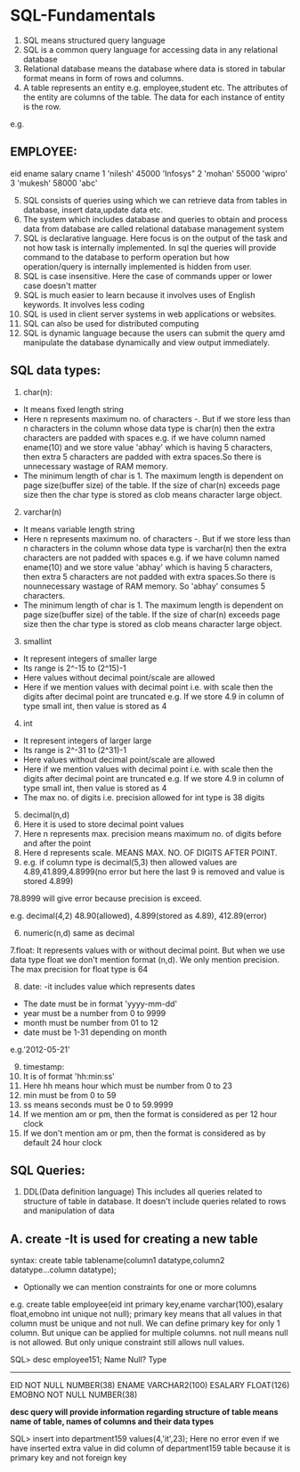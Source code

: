 # SQL-Fundamentals

1. SQL means structured query language
2. SQL is a common query language for accessing data in any relational database
3. Relational database means the database where data is stored in tabular format means in form of rows and columns.
4. A table represents an entity e.g. employee,student etc. The attributes of the entity are columns of the table.
The data for each instance of entity is the row.

e.g.
## EMPLOYEE:
eid	ename		salary	   cname
1	'nilesh'	45000	   'Infosys"
2	'mohan'		55000	   'wipro'
3	'mukesh'	58000	    'abc'

5. SQL consists of queries using which we can retrieve data from tables in database, insert data,update data etc.
7. The system which includes database and queries to obtain and process data from database are called relational database management system
8. SQL is declarative language. Here focus is on the output of the task and not how task is internally implemented. In sql the queries will provide command to the database to perform operation but how operation/query is internally implemented is hidden from user.
9. SQL is case insensitive. Here the case of commands upper or lower case doesn't matter
10. SQL is much easier to learn because it involves uses of English keywords. It involves less coding
11. SQL is used in client server systems in web applications or websites.
12. SQL can also be used for distributed computing
13. SQL is dynamic language because the users can submit the query amd manipulate the database dynamically and view output immediately.




## SQL data types:
1. char(n):
- It means fixed length string
- Here n represents maximum no. of characters
-. But if we store less than n characters in the column whose data type is char(n) then the extra characters are padded with spaces
e.g. if we have column named ename(10) and we store value 'abhay' which is having 5 characters, then extra 5 characters are padded with extra spaces.So there is unnecessary wastage of RAM memory.
- The minimum length of char is 1. The maximum length is dependent on page size(buffer size) of the table. If the size of char(n) exceeds page size then the char type is stored as clob means character large object.


2. varchar(n)
- It means variable length string
 - Here n represents maximum no. of characters
-. But if we store less than n characters in the column whose data type is varchar(n) then the extra characters are not padded with spaces
e.g. if we have column named ename(10) and we store value 'abhay' which is having 5 characters, then extra 5 characters are not padded with extra spaces.So there is nounnecessary wastage of RAM memory. So 'abhay' consumes 5 characters.
- The minimum length of char is 1. The maximum length is dependent on page size(buffer size) of the table. If the size of char(n) exceeds page size then the char type is stored as clob means character large object.


3. smallint
- It represent integers of smaller large
- Its range is 2^-15 to (2^15)-1
- Here values without decimal point/scale are allowed
- Here if we mention values with decimal point i.e. with scale then the digits after decimal point are truncated
e.g. If we store 4.9 in column of type small int, then value is stored as 4

4. int
- It represent integers of larger large
- Its range is 2^-31 to (2^31)-1
- Here values without decimal point/scale are allowed
- Here if we mention values with decimal point i.e. with scale then the digits after decimal point are truncated
e.g. If we store 4.9 in column of type small int, then value is stored as 4
- The max no. of digits i.e. precision allowed for int type is 38 digits

5. decimal(n,d)
1. Here it is used to store decimal point values
2. Here n represents max. precision means maximum no. of digits before and after the point
3. Here d represents scale. MEANS MAX. NO. OF DIGITS AFTER POINT.
4. e.g.
if column type is decimal(5,3) then allowed values are
4.89,41.899,4.8999(no error but here the last 9 is removed and value is stored 4.899)


78.8999 will give error because precision is exceed.


e.g.
decimal(4,2)
48.90(allowed), 4.899(stored as 4.89), 412.89(error)



6. numeric(n,d)
same as decimal

7.float:
It represents values with or without decimal point. But when we use data type float we don't mention format (n,d). We only mention precision. The max precision for float type is 64


8. date:
-it includes value which represents dates
- The date must be in format 'yyyy-mm-dd'
- year must be a number from 0 to 9999
- month must be number from 01 to 12
- date must be 1-31 depending on month

e.g.'2012-05-21'


9. timestamp:
1. It is of format 'hh:min:ss'
2. Here hh means hour which must be number from 0 to 23
3. min must be from 0 to 59
4. ss means seconds must be 0 to 59.9999
5. If we mention am or pm, then the format is considered as per 12 hour clock
5. If we don't mention am or pm, then the format is considered as by default 24 hour clock





## SQL Queries:
1. DDL(Data definition language)
This includes all queries related to structure of table in database. It doesn't include queries related to rows and manipulation of data

A. create
-It is used for creating a new table
-
syntax:
create table tablename(column1 datatype,column2 datatype...column datatype);

- Optionally we can mention constraints for one or more columns

e.g.
create table employee(eid int primary key,ename varchar(100),esalary float,emobno int unique not null);
primary key means that all values in that column must be unique and not null. We can define primary key for only 1 column. But unique can be applied for multiple columns. not null means null is not allowed. But only unique constraint still allows null values.


SQL> desc employee151;
 Name                                      Null?    Type
 ----------------------------------------- -------- ----------------------------
 EID                                       NOT NULL NUMBER(38)
 ENAME                                              VARCHAR2(100)
 ESALARY                                            FLOAT(126)
 EMOBNO                                    NOT NULL NUMBER(38)

**desc query will provide information regarding structure of table means name of table, names of columns and their data types**






SQL> insert into department159 values(4,'it',23);
Here no error even if we have inserted extra value in did column of department159 table because it is primary key and not foreign key
